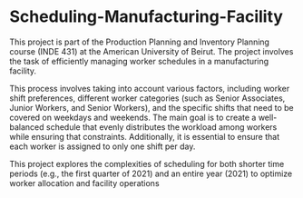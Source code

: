 # Scheduling-Manufacturing-Facility

This project is part of the Production Planning and Inventory Planning course (INDE 431) at the American University of Beirut. The project involves the task of efficiently managing worker schedules in a manufacturing facility.

This process involves taking into account various factors, including worker shift preferences, different worker categories (such as Senior Associates, Junior Workers, and Senior Workers), and the specific shifts that need to be covered on weekdays and weekends. The main goal is to create a well-balanced schedule that evenly distributes the workload among workers while ensuring that constraints. Additionally, it is essential to ensure that each worker is assigned to only one shift per day. 

This project explores the complexities of scheduling for both shorter time periods (e.g., the first quarter of 2021) and an entire year (2021) to optimize worker allocation and facility operations
